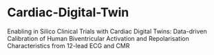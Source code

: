 # Cardiac-Digital-Twin
Enabling in Silico Clinical Trials with Cardiac Digital Twins: Data-driven Calibration of Human Biventricular Activation and Repolarisation Characteristics from 12-lead ECG and CMR

